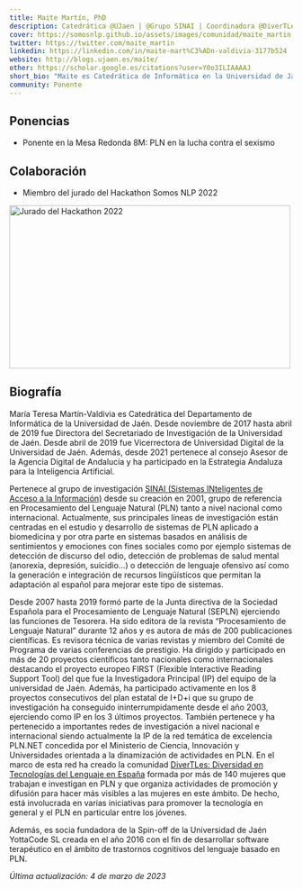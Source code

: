 ```yaml
---
title: Maite Martín, PhD
description: Catedrática @UJaen | @Grupo SINAI | Coordinadora @DiverTLes
cover: https://somosnlp.github.io/assets/images/comunidad/maite_martin.png
twitter: https://twitter.com/maite_martin
linkedin: https://linkedin.com/in/maite-mart%C3%ADn-valdivia-3177b524
website: http://blogs.ujaen.es/maite/
other: https://scholar.google.es/citations?user=Y0o3ILIAAAAJ 
short_bio: "Maite es Catedrática de Informática en la Universidad de Jaén e Investigadora en Tecnologías del Lenguaje del grupo de Sistemas Inteligentes de Acceso a la Información (SINAI). Además, es la coordinadora de la comunidad DiverTLes: Diversidad en Tecnologías del Lenguaje en España impulsada desde la Red Temática de Excelencia PLNnet para visibilizar y fomentar la investigación de la mujer en PLN."
community: Ponente
---
```


## Ponencias

- Ponente en la Mesa Redonda 8M: PLN en la lucha contra el sexismo

<EventSummary
    description=""
    poster="https://somosnlp.github.io/assets/images/eventos/230309_mesa_redonda_8m.jpg"
    video="https://www.youtube.com/embed/5fOiLWXQ78c"
    name=""
    website=""
    twitter=""
    linkedin=""
    github=""
    bio=""
/>

## Colaboración

- Miembro del jurado del Hackathon Somos NLP 2022

<div class="flex justify-center">
    <a href="https://somosnlp.org/blog/hackathon-2022" target="_blank">
        <img src="https://somosnlp.github.io/assets/images/jurado_hackathon.png" alt="Jurado del Hackathon 2022" width="500" height="289.71" />
    </a>
</div>


## Biografía

María Teresa Martín-Valdivia es Catedrática del Departamento de Informática de la Universidad de Jaén. Desde noviembre de 2017 hasta abril de 2019 fue Directora del Secretariado de Investigación de la Universidad de Jaén. Desde abril de 2019 fue Vicerrectora de Universidad Digital de la Universidad de Jaén. Además, desde 2021 pertenece al consejo Asesor de la Agencia Digital de Andalucía y ha participado en la Estrategia Andaluza para la Inteligencia Artificial.

Pertenece al grupo de investigación [SINAI (Sistemas INteligentes de Acceso a la Información)](https://sinai.ujaen.es/) desde su creación en 2001, grupo de referencia en Procesamiento del Lenguaje Natural (PLN) tanto a nivel nacional como internacional. Actualmente, sus principales líneas de investigación están centradas en el estudio y desarrollo de sistemas de PLN aplicado a biomedicina y por otra parte en sistemas basados en análisis de sentimientos y emociones con fines sociales como por ejemplo sistemas de detección de discurso del odio, detección de problemas de salud mental (anorexia, depresión, suicidio…) o detección de lenguaje ofensivo así como la generación e integración de recursos lingüísticos que permitan la adaptación al español para mejorar este tipo de sistemas. 

Desde 2007 hasta 2019 formó parte de la Junta directiva de la Sociedad Española para el Procesamiento de Lenguaje Natural (SEPLN) ejerciendo las funciones de Tesorera. Ha sido editora de la revista “Procesamiento de Lenguaje Natural” durante 12 años y es autora de más de 200 publicaciones científicas. Es revisora técnica de varias revistas y miembro del Comité de Programa de varias conferencias de prestigio. Ha dirigido y participado en más de 20 proyectos científicos tanto nacionales como internacionales destacando el proyecto europeo FIRST (Flexible Interactive Reading Support Tool) del que fue la Investigadora Principal (IP) del equipo de la universidad de Jaén. Además, ha participado activamente en los 8 proyectos consecutivos del plan estatal de I+D+i que su grupo de investigación ha conseguido ininterrumpidamente desde el año 2003, ejerciendo como IP en los 3 últimos proyectos. También pertenece y ha pertenecido a importantes redes de investigación a nivel nacional e internacional siendo actualmente la IP de la red temática de excelencia PLN.NET concedida por el Ministerio de Ciencia, Innovación y Universidades orientada a la dinamización de actividades en PLN. En el marco de esta red ha creado la comunidad [DiverTLes: Diversidad en Tecnologías del Lenguaje en España](https://gplsi.dlsi.ua.es/pln/divertles) formada por más de 140 mujeres que trabajan e investigan en PLN y que organiza actividades de promoción y difusión para hacer más visibles a las mujeres en este ámbito. De hecho, está involucrada en varias iniciativas para promover la tecnología en general y el PLN en particular entre los jóvenes.

Además, es socia fundadora de la Spin-off de la Universidad de Jaén YottaCode SL creada en el año 2016 con el fin de desarrollar software terapéutico en el ámbito de trastornos cognitivos del lenguaje basado en PLN.

*Última actualización: 4 de marzo de 2023*
